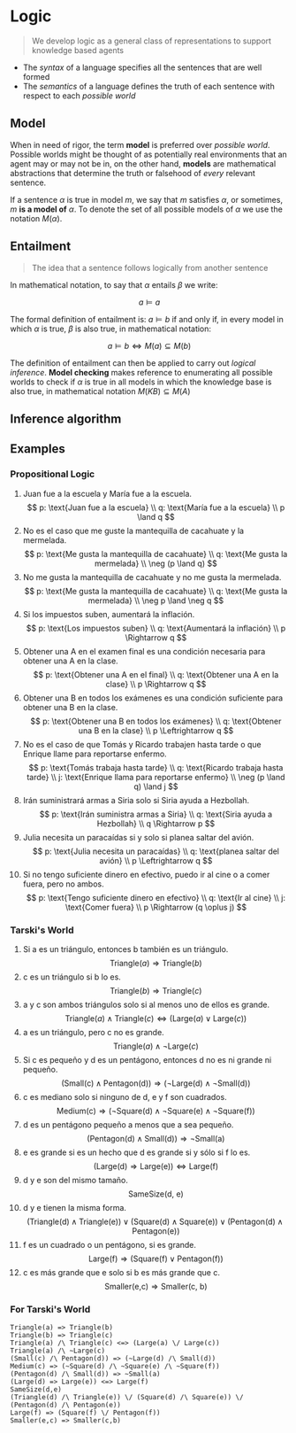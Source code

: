 # Logic

> We develop logic as a general class of representations to support knowledge based agents

- The _syntax_ of a language specifies all the sentences that are well formed
- The _semantics_ of a language defines the truth of each sentence with respect to each _possible world_

## Model

When in need of rigor, the term **model** is preferred over _possible world_. Possible worlds might be thought of as potentially real environments that an agent may or may not be in, on the other hand, **models** are mathematical abstractions that determine the truth or falsehood of _every_ relevant sentence.

If a sentence $\alpha$ is true in model $m$, we say that $m$ satisfies $\alpha$, or sometimes, $m$ **is a model of** $\alpha$. To denote the set of all possible models of $\alpha$ we use the notation $M(\alpha)$.

## Entailment

> The idea that a sentence follows logically from another sentence

In mathematical notation, to say that $\alpha$ entails $\beta$ we write:

$$ a \models a $$

The formal definition of entailment is: $a \models b$ if and only if, in every model in which $\alpha$ is true, $\beta$ is also true, in mathematical notation:

$$ a \models b \Leftrightarrow M(a) \subseteq M(b) $$

The definition of entailment can then be applied to carry out _logical inference_. **Model checking** makes reference to enumerating all possible worlds to check if $\alpha$ is true in all models in which the knowledge base is also true, in mathematical notation $M(KB) \subseteq M(A)$

## Inference algorithm

## Examples

### Propositional Logic

1. Juan fue a la escuela y María fue a la escuela.
    $$
    p: \text{Juan fue a la escuela} \\
    q: \text{María fue a la escuela} \\
    p \land q
    $$
2. No es el caso que me guste la mantequilla de cacahuate y la mermelada.
    $$
    p: \text{Me gusta la mantequilla de cacahuate} \\
    q: \text{Me gusta la mermelada} \\
    \neg (p \land q)
    $$
3. No me gusta la mantequilla de cacahuate y no me gusta la mermelada.
    $$
    p: \text{Me gusta la mantequilla de cacahuate} \\
    q: \text{Me gusta la mermelada} \\
    \neg p \land \neg q
    $$
4. Si los impuestos suben, aumentará la inflación.
    $$
    p: \text{Los impuestos suben} \\
    q: \text{Aumentará la inflación} \\
    p \Rightarrow q
    $$
5. Obtener una A en el examen final es una condición necesaria para obtener una A en la clase.
    $$
    p: \text{Obtener una A en el final} \\
    q: \text{Obtener una A en la clase} \\
    p \Rightarrow q
    $$
6. Obtener una B en todos los exámenes es una condición suficiente para obtener una B en la clase.
    $$
    p: \text{Obtener una B en todos los exámenes} \\
    q: \text{Obtener una B en la clase} \\
    p \Leftrightarrow q
    $$
7. No es el caso de que Tomás y Ricardo trabajen hasta tarde o que Enrique llame para reportarse enfermo.
    $$
    p: \text{Tomás trabaja hasta tarde} \\
    q: \text{Ricardo trabaja hasta tarde} \\
    j: \text{Enrique llama para reportarse enfermo} \\
    \neg (p \land q) \land j
    $$
8. Irán suministrará armas a Siria solo si Siria ayuda a Hezbollah.
    $$
    p: \text{Irán suministra armas a Siria} \\
    q: \text{Siria ayuda a Hezbollah} \\
    q \Rightarrow p
    $$
9. Julia necesita un paracaídas si y solo si planea saltar del avión.
    $$
    p: \text{Julia necesita un paracaídas} \\
    q: \text{planea saltar del avión} \\
    p \Leftrightarrow q
    $$
10. Si no tengo suficiente dinero en efectivo, puedo ir al cine o a comer fuera, pero no ambos.
    $$
    p: \text{Tengo suficiente dinero en efectivo} \\
    q: \text{Ir al cine} \\
    j: \text{Comer fuera} \\
    p \Rightarrow (q \oplus j)
    $$

### Tarski's World

1. Si a es un triángulo, entonces b también es un triángulo.
    $$
    \text{Triangle}(a) \Rightarrow \text{Triangle}(b)
    $$
2. c es un triángulo si b lo es.
    $$
    \text{Triangle}(b) \Rightarrow \text{Triangle}(c)
    $$
3. a y c son ambos triángulos solo si al menos uno de ellos es grande.
    $$
    \text{Triangle}(a) \land \text{Triangle}(c) \Leftrightarrow (\text{Large}(a) \lor \text{Large}(c))
    $$
4. a es un triángulo, pero c no es grande.
    $$
    \text{Triangle}(a) \land \neg \text{Large}(c)
    $$
5. Si c es pequeño y d es un pentágono, entonces d no es ni grande ni pequeño.
    $$
    (\text{Small(c)} \land \text{Pentagon(d)}) \Rightarrow (\neg \text{Large(d)} \land \neg \text{Small(d)})
    $$
6. c es mediano solo si ninguno de d, e y f son cuadrados.
    $$
    \text{Medium(c)} \Rightarrow (\neg \text{Square(d)} \land \neg \text{Square(e)} \land \neg \text{Square(f)})
    $$
7. d es un pentágono pequeño a menos que a sea pequeño.
    $$
    (\text{Pentagon(d)} \land \text{Small(d)}) \Rightarrow \neg \text{Small(a)}
    $$
8. e es grande si es un hecho que d es grande si y sólo si f lo es.
    $$
    (\text{Large(d)} \Rightarrow \text{Large(e)}) \Leftrightarrow \text{Large(f)}
    $$
9. d y e son del mismo tamaño.
    $$
    \text{SameSize(d, e)}
    $$
10. d y e tienen la misma forma.
    $$
    (\text{Triangle(d)} \land \text{Triangle(e)}) \lor (\text{Square(d)} \land \text{Square(e)}) \lor (\text{Pentagon(d)} \land \text{Pentagon(e)})
    $$
11. f es un cuadrado o un pentágono, si es grande.
    $$
    \text{Large(f)} \Rightarrow (\text{Square(f)} \lor \text{Pentagon(f)})
    $$
12. c es más grande que e solo si b es más grande que c.
    $$
    \text{Smaller(e,c)} \Rightarrow \text{Smaller(c, b)}
    $$

### For Tarski's World

```text
Triangle(a) => Triangle(b)
Triangle(b) => Triangle(c)
Triangle(a) /\ Triangle(c) <=> (Large(a) \/ Large(c))
Triangle(a) /\ ~Large(c)
(Small(c) /\ Pentagon(d)) => (~Large(d) /\ Small(d))
Medium(c) => (~Square(d) /\ ~Square(e) /\ ~Square(f))
(Pentagon(d) /\ Small(d)) => ~Small(a)
(Large(d) => Large(e)) <=> Large(f)
SameSize(d,e)
(Triangle(d) /\ Triangle(e)) \/ (Square(d) /\ Square(e)) \/ (Pentagon(d) /\ Pentagon(e))
Large(f) => (Square(f) \/ Pentagon(f))
Smaller(e,c) => Smaller(c,b)
```
